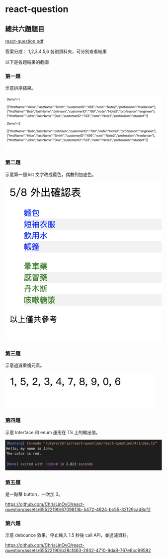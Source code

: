 # react-question

## 總共六題題目
[react-question.pdf](https://github.com/ChrisLinOvO/react-question/files/13485566/react-question.pdf)


答案分成： 1,2,3,4,5,6 各別資料夾，可分別查看結果

以下是各題結果的截圖

### 第一題

示意排序結果。

![image](./image/demo1.jpg)

### 第二題

示意第一個 list 文字改成藍色，偶數列加底色。

![image](./image/demo2.jpg)

### 第三題

示意過濾重複元素。

![image](./image/demo3.jpg)

### 第四題

示意 Interface 和 enum 運用在 TS 上的輸出值。

![image](./image/demo4.jpg)

### 第五題

是一點擊 button，一次加 3。

https://github.com/ChrisLinOvO/react-question/assets/65522190/6709813b-5472-4624-bc55-32f29cad8cf2

### 第六題

示意 debounce 效果，停止輸入 1.5 秒後 call API，並過濾資料。

https://github.com/ChrisLinOvO/react-question/assets/65522190/b28cf463-2932-4710-8da8-767e8cc99582





